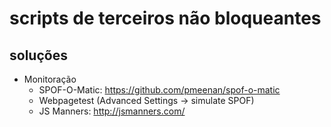 # scripts de terceiros não bloqueantes

## soluções

- Monitoração
  - SPOF-O-Matic: https://github.com/pmeenan/spof-o-matic
  - Webpagetest (Advanced Settings -> simulate SPOF)
  - JS Manners: http://jsmanners.com/
